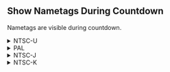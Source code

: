 ## Show Nametags During Countdown 

Nametags are visible during countdown.

<details>
<summary>NTSC-U</summary>

```powerpc
047E6DD0 4800006C
```
</details>

<details>
<summary>PAL</summary>

```powerpc
047F13F8 4800006C
```
</details>

<details>
<summary>NTSC-J</summary>

```powerpc
047F0A64 4800006C
```
</details>

<details>
<summary>NTSC-K</summary>

```powerpc
047DF7B8 4800006C
```
</details>